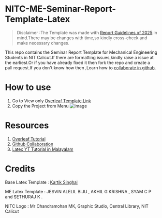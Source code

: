 # NITC-ME-Seminar-Report-Template-Latex

> Disclaimer :The Template was made with [Report Guidelines of 2025](https://github.com/mohammedrashithkp/NITC-ME-Seminar-Report-Template-Latex/blob/main/Guidelines/4.Report%20Format_MED_14-01-2020.pdf) in mind.There may be changes with time,so kindly cross-check and make necessary changes.

This repo contains the Seminar Report Template for Mechanical Engineering Students in NIT Calicut.If there are formatting issues,kindly raise a issue at the earliest.Or if you have already fixed it then fork the repo and create a pull request.If you don't know how then ,Learn how to [collaborate in github](https://github.com/firstcontributions/first-contributions).

# How to use
1. Go to View only [Overleaf Template Link](https://www.overleaf.com/read/qtkrycjhqjvq#3d64be) 
2. Copy the Project from Menu
   ![image](https://github.com/user-attachments/assets/78c35c37-b137-49d2-85b9-fc8b4f88b6c0)

# Resources
1. [Overleaf Tutorial](https://www.overleaf.com/learn/latex/Learn_LaTeX_in_30_minutes)
2. [Github Collaboration](https://github.com/firstcontributions/first-contributions)
3. [Latex YT Tutorial in Malayalam](https://youtu.be/w21OX2aMWVM?feature=shared) 

# Credits

Base Latex Template : [Kartik Singhal](https://github.com/k4rtik/latex-project-report-template) 

ME Latex Template : JESVIN ALELIL BIJU , AKHIL G KRISHNA , SYAM C P and SETHURAJ K .

NITC Logo : Mr Chandramohan MK, Graphic Studio, Central Library, NIT Calicut


